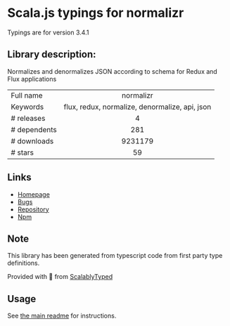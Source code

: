 
# Scala.js typings for normalizr

Typings are for version 3.4.1

## Library description:
Normalizes and denormalizes JSON according to schema for Redux and Flux applications

|                    |                 |
| ------------------ | :-------------: |
| Full name          | normalizr |
| Keywords           | flux, redux, normalize, denormalize, api, json |
| # releases         | 4 |
| # dependents       | 281 |
| # downloads        | 9231179 |
| # stars            | 59 |

## Links
- [Homepage](https://github.com/paularmstrong/normalizr)
- [Bugs](https://github.com/paularmstrong/normalizr/issues)
- [Repository](https://github.com/paularmstrong/normalizr)
- [Npm](https://www.npmjs.com/package/normalizr)
    


## Note
This library has been generated from typescript code from first party type definitions.

Provided with :purple_heart: from [ScalablyTyped](https://github.com/oyvindberg/ScalablyTyped)

## Usage
See [the main readme](../../readme.md) for instructions.


